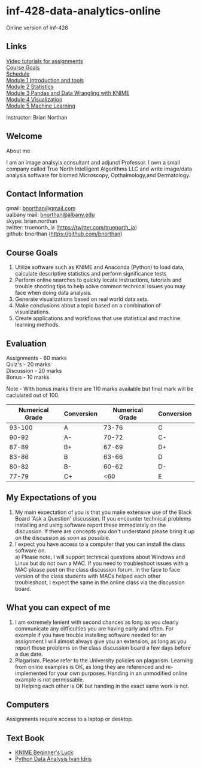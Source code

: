 # inf-428-data-analytics-online
Online version of inf-428
## Links
[Video tutorials for assignments](https://bnorthan.github.io/inf-428-data-analytics-online/Introduction/Videos)    
[Course Goals](https://bnorthan.github.io/inf-428-data-analytics-online/Introduction/CourseGoals)  
[Schedule](https://bnorthan.github.io/inf-428-data-analytics-online/Introduction/Schedule)  
[Module 1 Introduction and tools](https://bnorthan.github.io/inf-428-data-analytics-online/Module1/Module1)  
[Module 2 Statistics](Module2/Module2)  
[Module 3 Pandas and Data Wrangling with KNIME](Module3/Module3)   
[Module 4 Visualization](Module4/Module4)  
[Module 5 Machine Learning]()  

Instructor: Brian Northan

## Welcome

About me

I am an image analsyis consultant and adjunct Professor.  I own a small company called True North Intelligent Algorithms LLC and
write image/data analysis software for biomed Microscopy, Opthalmology,and Dermatology.  

## Contact Information

gmail: bnorthan@gmail.com  
ualbany mail: bnorthan@albany.edu  
skype: brian.northan  
twitter: truenorth_ia (https://twitter.com/truenorth_ia)  
github: bnorthan (https://github.com/bnorthan)  


## Course Goals


1. Utilize software such as KNIME and Anaconda (Python) to load data, calculate descriptive statistics and perform significance tests 
2. Perform online searches to quickly locate instructions, tutorials and trouble shooting tips to help solve common technical issues you may face when doing data analysis. 
3. Generate visualizations based on real world data sets.
4. Make conclusions about a topic based on a combination of visualizations. 
5. Create applications and workflows that use statistical and machine learning methods.

## Evaluation

Assignments - 60 marks    
Quiz's - 20 marks  
Discussion - 20 marks    
Bonus - 10 marks  

Note - With bonus marks there are 110 marks available but final mark will be caclulated out of 100.

| Numerical Grade | Conversion |  Numerical Grade | Conversion| 
-----------------|-------------|----------------|-------------|
93-100|A | 73-76|C  
90-92|A-  | 70-72|C-
87-89|B+  | 67-69|D+
83-86|B  | 63-66|D
80-82|B-  |60-62 | D- 
77-79|C+ |<60|E  

## My Expectations of you

1.  My main expectation of you is that you make extensive use of the Black Board 'Ask a Question' discussion.  If you encounter technical problems installing and using software report these immediately on the discussion.   If there are concepts you don't understand please bring it up on the discussion as soon as possible.  
2.  I expect you have access to a computer that you can install the class software on.  
a) Please note, I will support technical questions about Windows and Linux but do not own a MAC.  If you need to troubleshoot issues with a MAC please post on the class discussion forum.  In the face to face version of the class students with MACs helped each other troubleshoot, I expect the same in the online class via the discussion board.    

## What you can expect of me

1.  I am extremely lenient with second chances as long as you clearly communicate any difficulties you are having early and often.  For example if you have trouble installing software needed for an assignment I will almost always give you an extension, as long as you report those problems on the class discussion board a few days before a due date. 
2.  Plagarism.  Please refer to the University policies on plagarism.  Learning from online examples is OK, as long they are referenced and re-implemented for your own purposes.  Handing in an unmodified online example is not permissable.  
b) Helping each other is OK but handing in the exact same work is not. 

## Computers

Assignments require access to a laptop or desktop.

## Text Book

* [KNIME Beginner's Luck](https://www.knime.com/knimepress/beginners-luck)
* [Python Data Analysis Ivan Idris](https://www.amazon.com/Python-Data-Analysis-Ivan-Idris/dp/1783553359)  

